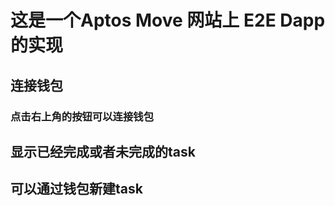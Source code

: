 
# 这是一个Aptos Move 网站上 E2E Dapp  的实现

## 连接钱包
### 点击右上角的按钮可以连接钱包


## 显示已经完成或者未完成的task


## 可以通过钱包新建task
